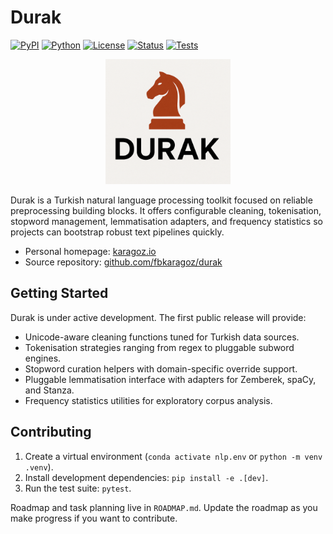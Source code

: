 # Durak
[![PyPI](https://img.shields.io/pypi/v/durak-nlp.svg)](https://pypi.org/project/durak-nlp/)
[![Python](https://img.shields.io/pypi/pyversions/durak-nlp.svg)](https://pypi.org/project/durak-nlp/)
[![License](https://img.shields.io/badge/license-Durak%20License%20v1.1-blue.svg)](#license)
[![Status](https://img.shields.io/badge/status-alpha-orange.svg)](https://pypi.org/project/durak-nlp/)
[![Tests](https://github.com/fbkaragoz/durak/actions/workflows/tests.yml/badge.svg)](https://github.com/fbkaragoz/durak/actions/workflows/tests.yml)

<p align="center">
  <img src="docs/durak.svg" alt="Durak logo" width="200" />
</p>

Durak is a Turkish natural language processing toolkit focused on reliable preprocessing building blocks. It offers configurable cleaning, tokenisation, stopword management, lemmatisation adapters, and frequency statistics so projects can bootstrap robust text pipelines quickly.

- Personal homepage: [karagoz.io](https://karagoz.io)
- Source repository: [github.com/fbkaragoz/durak](https://github.com/fbkaragoz/durak)

## Getting Started

Durak is under active development. The first public release will provide:

- Unicode-aware cleaning functions tuned for Turkish data sources.
- Tokenisation strategies ranging from regex to pluggable subword engines.
- Stopword curation helpers with domain-specific override support.
- Pluggable lemmatisation interface with adapters for Zemberek, spaCy, and Stanza.
- Frequency statistics utilities for exploratory corpus analysis.

## Contributing

1. Create a virtual environment (`conda activate nlp.env` or `python -m venv .venv`).
2. Install development dependencies: `pip install -e .[dev]`.
3. Run the test suite: `pytest`.

Roadmap and task planning live in `ROADMAP.md`. Update the roadmap as you make progress if you want to contribute.
